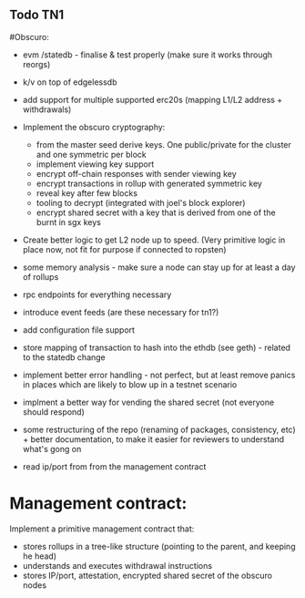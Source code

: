 Todo TN1
---------

#Obscuro:

- evm /statedb - finalise & test properly (make sure it works through reorgs)

- k/v on top of edgelessdb

- add support for multiple supported erc20s (mapping L1/L2 address + withdrawals)

- Implement the obscuro cryptography:
    - from the master seed derive keys. One public/private for the cluster and one symmetric per block
    - implement viewing key support
    - encrypt off-chain responses with sender viewing key
    - encrypt transactions in rollup with generated symmetric key
    - reveal key after few blocks
    - tooling to decrypt (integrated with joel's block explorer)
    - encrypt shared secret with a key that is derived from one of the burnt in sgx keys


- Create better logic to get L2 node up to speed. (Very primitive logic in place now, not fit for purpose if connected to ropsten)

- some memory analysis - make sure a node can stay up for at least a day of rollups

- rpc endpoints for everything necessary 
- introduce event feeds (are these necessary for tn1?)

- add configuration file support

- store mapping of transaction to hash into the ethdb (see geth) - related to the statedb change

- implement better error handling - not perfect, but at least remove panics in places which are likely to blow up in a testnet scenario 

- implment a better way for vending the shared secret (not everyone should respond)

- some restructuring of the repo (renaming of packages, consistency, etc) + better documentation, to make it easier for reviewers to understand what's gong on

- read ip/port from from the management contract

# Management contract:

Implement a primitive management contract that:

- stores rollups in a tree-like structure (pointing to the parent, and keeping he head)
- understands and executes withdrawal instructions
- stores IP/port, attestation, encrypted shared secret of the obscuro nodes

		